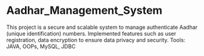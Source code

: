 # Aadhar_Management_System

This project is a secure and scalable system to manage authenticate Aadhar (unique identification) numbers. Implemented features such as user registration, data encryption to ensure data privacy and security. 
Tools: JAVA, OOPs, MySQL, JDBC 
